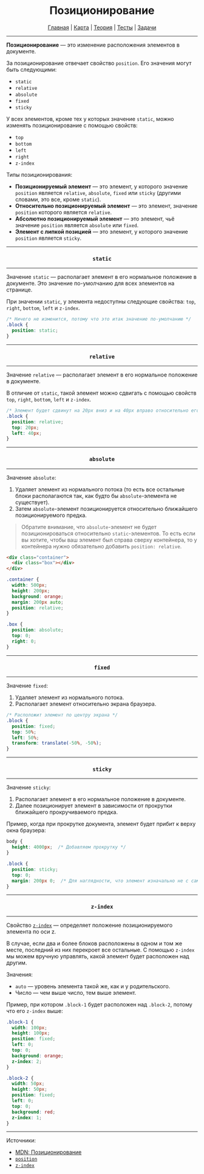 <div align="center">

# Позиционирование

[Главная](https://github.com/dollaween/junior-roadmap/)
|
[Карта](/roadmap/README.md)
|
[Теория](/theory/README.md)
|
[Тесты](/tests/README.md)
|
[Задачи](/tasks/README.md)

</div>

---

**Позиционирование** — это изменение расположения элементов в документе.

За позиционирование отвечает свойство `position`. Его значения могут быть следующими:
- `static`
- `relative`
- `absolute`
- `fixed`
- `sticky`

У всех элементов, кроме тех у которых значение `static`, можно изменять позиционирование с помощью свойств:
- `top`
- `bottom`
- `left`
- `right`
- `z-index`

Типы позиционирования:
- **Позиционируемый элемент** — это элемент, у которого значение `position` является `relative`, `absolute`, `fixed` или `sticky` (другими словами, это все, кроме `static`).
- **Относительно позиционируемый элемент** — это элемент, значение `position` которого является `relative`.
- **Абсолютно позиционируемый элемент** — это элемент, чьё значение `position` является `absolute` или `fixed`.
- **Элемент с липкой позицией** — это элемент, у которого значение `position` является `sticky`.

---

<div align="center">

### `static`

</div>

---

Значение `static` — располагает элемент в его нормальное положение в документе. Это значение по-умолчанию для всех элементов на странице.

При значении `static`, у элемента недоступны следующие свойства: `top`, `right`, `bottom`, `left` и `z-index`.

```css
/* Ничего не изменится, потому что это итак значение по-умолчанию */
.block {
  position: static;
}
```

---

<div align="center">

### `relative`

</div>

---

Значение `relative` — располагает элемент в его нормальное положение в документе.

В отличие от `static`, такой элемент можно сдвигать с помощью свойств `top`, `right`, `bottom`, `left` и `z-index`.

```css
/* Элемент будет сдвинут на 20px вниз и на 40px вправо относительно его нормальной позиции */
.block {
  position: relative;
  top: 20px;
  left: 40px;
}
```

---

<div align="center">

### `absolute`

</div>

---

Значение `absolute`:
1. Удаляет элемент из нормального потока (то есть все остальные блоки располагаются так, как будто бы `absolute`-элемента не существует).
2. Затем `absolute`-элемент позиционируется относительно ближайшего позиционируемого предка.

> Обратите внимание, что `absolute`-элемент не будет позиционироваться относительно `static`-элементов. То есть если вы хотите, чтобы ваш элемент был справа сверху контейнера, то у контейнера нужно обязательно добавить `position: relative`.

```html
<div class="container">
  <div class="box"></div>
</div>
```

```css
.container {
  width: 500px;
  height: 200px;
  background: orange;
  margin: 200px auto;
  position: relative;
}

.box {
  position: absolute;
  top: 0;
  right: 0;
}
```

---

<div align="center">

### `fixed`

</div>

---

Значение `fixed`:
1. Удаляет элемент из нормального потока.
2. Располагает элемент относительно экрана браузера.

```css
/* Расположит элемент по центру экрана */
.block {
  position: fixed;
  top: 50%;
  left: 50%;
  transform: translate(-50%, -50%);
}
```

---

<div align="center">

### `sticky`

</div>

---

Значение `sticky`:
1. Располагает элемент в его нормальное положение в документе.
2. Далее позиционирует элемент в зависимости от прокрутки ближайшего прокручиваемого предка.

Пример, когда при прокрутке документа, элемент будет прибит к верху окна браузера:
```css
body {
  height: 4000px;  /* Добавляем прокрутку */
}

.block {
  position: sticky;
  top: 0;
  margin: 200px 0;  /* Для наглядности, что элемент изначально не с самого верха документа */
}
```

---

<div align="center">

### `z-index`

</div>

---

Свойство [`z-index`](https://developer.mozilla.org/ru/docs/Web/CSS/z-index) — определяет положение позиционируемого элемента по оси z.

В случае, если два и более блоков расположены в одном и том же месте, последний из них перекроет все остальные. С помощью `z-index` мы можем вручную управлять, какой элемент будет расположен над другим.

Значения:
- `auto` — уровень элемента такой же, как и у родительского.
- Число — чем выше число, тем выше элемент.

Пример, при котором `.block-1` будет расположен над `.block-2`, потому что его `z-index` выше:
```css
.block-1 {
  width: 100px;
  height: 100px;
  position: fixed;
  left: 0;
  top: 0;
  background: orange;
  z-index: 2;
}

.block-2 {
  width: 50px;
  height: 50px;
  position: fixed;
  left: 0;
  top: 0;
  background: red;
  z-index: 1;
}
```

---

Источники:
- [MDN: Позиционирование](https://developer.mozilla.org/ru/docs/Learn/CSS/CSS_layout/Positioning)
- [`position`](https://developer.mozilla.org/ru/docs/Web/CSS/position)
- [`z-index`](https://developer.mozilla.org/ru/docs/Web/CSS/z-index)
